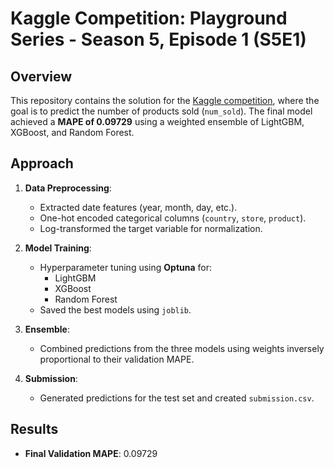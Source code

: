 # Kaggle Competition: Playground Series - Season 5, Episode 1 (S5E1)

## Overview
This repository contains the solution for the [Kaggle competition](https://www.kaggle.com/competitions/playground-series-s5e1), where the goal is to predict the number of products sold (`num_sold`). The final model achieved a **MAPE of 0.09729** using a weighted ensemble of LightGBM, XGBoost, and Random Forest.

## Approach
1. **Data Preprocessing**:
   - Extracted date features (year, month, day, etc.).
   - One-hot encoded categorical columns (`country`, `store`, `product`).
   - Log-transformed the target variable for normalization.

2. **Model Training**:
   - Hyperparameter tuning using **Optuna** for:
     - LightGBM
     - XGBoost
     - Random Forest
   - Saved the best models using `joblib`.

3. **Ensemble**:
   - Combined predictions from the three models using weights inversely proportional to their validation MAPE.

4. **Submission**:
   - Generated predictions for the test set and created `submission.csv`.

## Results
- **Final Validation MAPE**: 0.09729